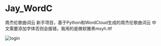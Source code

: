 # Jay_WordC
周杰伦歌曲词云
新手项目，基于Python和WordCloud生成的周杰伦歌曲词云
中文需要添加字体否则会报错，我用的是微软雅黑msyh.ttf

![login](https://github.com/13761001426/Jay_WordC/raw/master/img/Jay_WordC.png)
